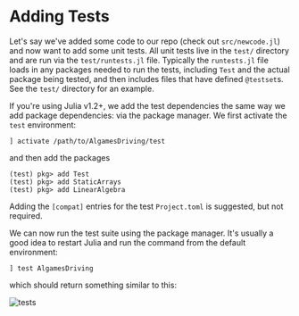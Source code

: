 # Adding Tests
Let's say we've added some code to our repo (check out `src/newcode.jl`) and now want to
add some unit tests. All unit tests live in the `test/` directory and are run via the
`test/runtests.jl` file. Typically the `runtests.jl` file loads in any packages needed
to run the tests, including `Test` and the actual package being tested, and then includes
files that have defined `@testset`s. See the `test/` directory for an example.

If you're using Julia v1.2+, we add the test dependencies the same way we add package
dependencies: via the package manager. We first activate the `test` environment:
```
] activate /path/to/AlgamesDriving/test
```
and then add the packages
```
(test) pkg> add Test
(test) pkg> add StaticArrays
(test) pkg> add LinearAlgebra
```

Adding the `[compat]` entries for the test `Project.toml` is suggested, but not required.

We can now run the test suite using the package manager. It's usually a good idea to restart
Julia and run the command from the default environment:
```
] test AlgamesDriving
```
which should return something similar to this:

![tests](images/test_output.png)
